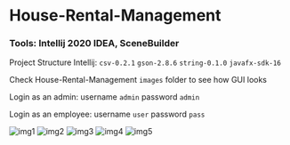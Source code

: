 # House-Rental-Management

### Tools: Intellij 2020 IDEA, SceneBuilder

Project Structure Intellij:
`csv-0.2.1`
`gson-2.8.6`
`string-0.1.0`
`javafx-sdk-16`


Check House-Rental-Management `images` folder to see how GUI looks

Login as an admin:
  username `admin`
  password `admin`

Login as an employee:
  username `user`
  password `pass`

![img1](https://user-images.githubusercontent.com/56337445/115684384-fa361100-a35f-11eb-952a-aaf633b3d0ce.png)
![img2](https://user-images.githubusercontent.com/56337445/118473305-7c70e580-b712-11eb-8b48-3e04e415b5cd.png)
![img3](https://user-images.githubusercontent.com/56337445/118473303-7bd84f00-b712-11eb-86e0-758a161ef780.png)
![img4](https://user-images.githubusercontent.com/56337445/118474423-b7bfe400-b713-11eb-9069-98fc4a8e18a5.png)
![img5](https://user-images.githubusercontent.com/56337445/118473300-7aa72200-b712-11eb-83b4-e78905f4abe7.png)


